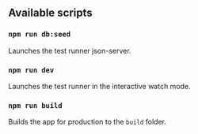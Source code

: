 ## Available scripts

### `npm run db:seed`
Launches the test runner json-server.

### `npm run dev`
Launches the test runner in the interactive watch mode.

### `npm run build`
Builds the app for production to the `build` folder.
